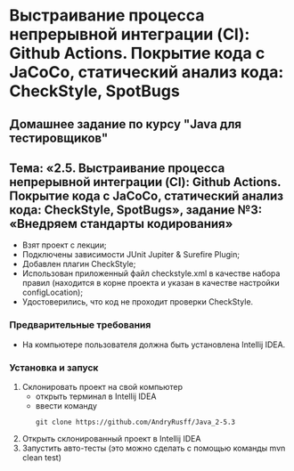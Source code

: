 # Выстраивание процесса непрерывной интеграции (CI): Github Actions. Покрытие кода с JaCoCo, статический анализ кода: CheckStyle, SpotBugs
## Домашнее задание по курсу "Java для тестировщиков"
## Тема: «2.5. Выстраивание процесса непрерывной интеграции (CI): Github Actions. Покрытие кода с JaCoCo, статический анализ кода: CheckStyle, SpotBugs», задание №3: «Внедряем стандарты кодирования»
- Взят проект с лекции;
- Подключены зависимости JUnit Jupiter & Surefire Plugin;
- Добавлен плагин CheckStyle;
- Использован приложенный файл checkstyle.xml в качестве набора правил (находится в корне проекта и указан в качестве настройки configLocation);
- Удостоверились, что код не проходит проверки CheckStyle.
### Предварительные требования
- На компьютере пользователя должна быть установлена Intellij IDEA.
### Установка и запуск
1. Склонировать проект на свой компьютер
	- открыть терминал в Intellij IDEA
	- ввести команду 
		```
		git clone https://github.com/AndryRusff/Java_2-5.3
		```
1. Открыть склонированный проект в Intellij IDEA
1. Запустить авто-тесты (это можно сделать с помощью команды mvn clean test)

